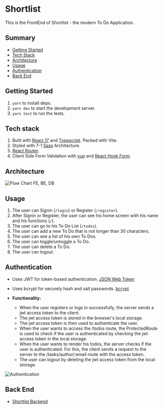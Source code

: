 # Shortlist

This is the FrontEnd of Shortlist - the modern To Do Application.

## Summary
- [Getting Started](#getting-started)
- [Tech Stack](#tech-stack)
- [Architecture](#architecture)
- [Usage](#usage)
- [Authentication](#authentication)
- [Back End](#back-end)

## Getting Started

1. `yarn` to install deps.
2. `yarn dev` to start the development server.
3. `yarn test` to run the tests.

## Tech stack

1. Built with [React 17](https://reactjs.org/) and [Typescript](https://www.typescriptlang.org/). Packed with Vite.
2. Styled with 7-1 [Sass](https://sass-lang.com/) Architecture.
3. [React Router](https://reacttraining.com/react-router/).
4. Client Side Form Validation with [yup](https://github.com/jquense/yup) and [React Hook Form](https://react-hook-form.com/).

## Architecture
![Flow Chart FE, BE, DB](https://user-images.githubusercontent.com/50672977/166143979-b46d53dc-c5a2-4188-9867-ac67b5eebc19.png)


## Usage

1. The user can Signin (`/login`) or Register (`/register`).
2. After Signin or Register, the user can see his home screen with his name and his functions (`/`).
3. The user can go to his To Do List (`/todos`).
4. The user can add a new To Do that is not longer than 30 characters.
5. The user can see a list of his own To Dos.
6. The user can toggle/untoggle a To Do.
7. The user can delete a To Do.
8. The user can logout.

## Authentication

- Uses JWT for token-based authentication. [JSON Web Token](https://jwt.io/)
- Uses bcrypt for securely hash and salt passwords. [bcrypt](https://www.npmjs.com/package/bcryptjs)

- **Functionality:**
  - When the user registers or logs in successfully, the server sends a jwt access token to the client.
  - The jwt access token is stored in the browser's local storage.
  - The jwt access token is then used to authenticate the user.
  - When the user wants to access the /todos route, the ProtectedRoute is used to check if the user is authenticated by checking the jwt access token in the local storage.
  - When the user wants to render his todos, the server checks if the user is authenticated. For this, the client sends a request to the server to the /tasks/author/:email route with the access token.
  - The user can logout by deleting the jwt access token from the local storage.

![Authentication](https://user-images.githubusercontent.com/50672977/166125473-7d32be27-ef26-4053-8c7a-0bc0a4cabf8d.png)

## Back End

- [Shortlist Backend](https://github.com/conuko/tasks-and-goals-backend)

